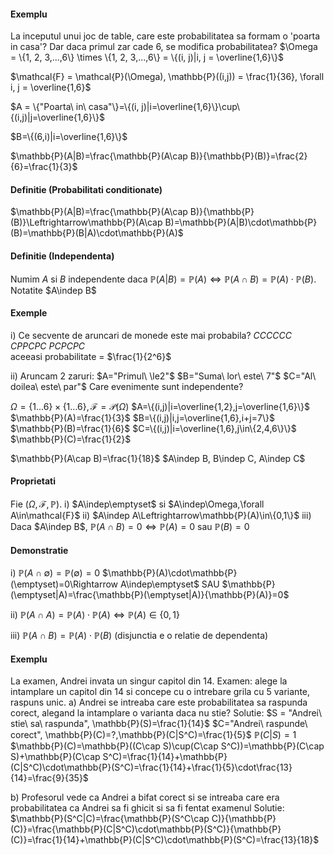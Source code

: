 #### Exemplu
La inceputul unui joc de table, care este probabilitatea sa formam o 'poarta in casa'? Dar daca primul zar cade 6, se modifica probabilitatea?
$\Omega = \{1, 2, 3,...,6\} \times \{1, 2, 3,...,6\} = \{(i, j)|i, j = \overline{1,6}\}$

$\mathcal{F} = \mathcal{P}(\Omega), \mathbb{P}((i,j)) = \frac{1}{36}, \forall i, j = \overline{1,6}$

$A = \{"Poarta\ in\ casa"\}=\{(i, j)|i=\overline{1,6}\}\cup\{(i,j)|j=\overline{1,6}\}$

$B=\{(6,i)|i=\overline{1,6}\}$

$\mathbb{P}(A|B)=\frac{\mathbb{P}(A\cap B)}{\mathbb{P}(B)}=\frac{2}{6}=\frac{1}{3}$

#### Definitie (Probabilitati conditionate)
$\mathbb{P}(A|B)=\frac{\mathbb{P}(A\cap B)}{\mathbb{P}(B)}\Leftrightarrow\mathbb{P}(A\cap B)=\mathbb{P}(A|B)\cdot\mathbb{P}(B)=\mathbb{P}(B|A)\cdot\mathbb{P}(A)$

#### Definitie (Independenta)
Numim $A$ si $B$ independente daca $\mathbb{P}(A|B)=\mathbb{P}(A)\Leftrightarrow\mathbb{P}(A\cap B)=\mathbb{P}(A)\cdot\mathbb{P}(B)$.
$\newcommand{\indep}{\perp \!\!\! \perp}$ Notatite $A\indep B$

#### Exemple
i) Ce secvente de aruncari de monede este mai probabila?
	$CCCCCC$
	$CPPCPC$
	$PCPCPC$    
aceeasi probabilitate = $\frac{1}{2^6}$

ii) Aruncam 2 zaruri:
	$A="Primul\ \le2"$
	$B="Suma\ lor\ este\ 7"$
	$C="Al\ doilea\ este\ par"$
Care evenimente sunt independente?

$\Omega=\{1...6\}\times\{1...6\},\mathcal{F}=\mathcal{P}(\Omega)$
$A=\{(i,j)|i=\overline{1,2},j=\overline{1,6}\}$
$\mathbb{P}(A)=\frac{1}{3}$
$B=\{(i,j)|i,j=\overline{1,6},i+j=7\}$
$\mathbb{P}(B)=\frac{1}{6}$
$C=\{(i,j)|i=\overline{1,6},j\in\{2,4,6\}\}$
$\mathbb{P}(C)=\frac{1}{2}$

$\mathbb{P}(A\cap B)=\frac{1}{18}$
$A\indep B, B\indep C, A\indep C$

#### Proprietati
Fie $(\Omega,\mathcal{F},\mathbb{P})$.
i) $A\indep\emptyset$ si $A\indep\Omega,\forall A\in\mathcal{F}$
ii) $A\indep A\Leftrightarrow\mathbb{P}(A)\in\{0,1\}$
iii) Daca $A\indep B$, $\mathbb{P}(A\cap B)=0\Leftrightarrow\mathbb{P}(A)=0$ sau $\mathbb{P}(B)=0$

#### Demonstratie
i) $\mathbb{P}(A\cap\emptyset)=\mathbb{P}(\emptyset)=0$
$\mathbb{P}(A)\cdot\mathbb{P}(\emptyset)=0\Rightarrow A\indep\emptyset$
SAU
$\mathbb{P}(\emptyset|A)=\frac{\mathbb{P}(\emptyset|A)}{\mathbb{P}(A)}=0$

ii) $\mathbb{P}(A\cap A)=\mathbb{P}(A)\cdot\mathbb{P}(A)\Leftrightarrow\mathbb{P}(A)\in\{0,1\}$

iii) $\mathbb{P}(A\cap B)=\mathbb{P}(A)\cdot\mathbb{P}(B)$ (disjunctia e o relatie de dependenta)

#### Exemplu
La examen, Andrei invata un singur capitol din 14. Examen: alege la intamplare un capitol din 14 si concepe cu o intrebare grila cu 5 variante, raspuns unic.
a) Andrei se intreaba care este probabilitatea sa raspunda corect, alegand la intamplare o varianta daca nu stie?
Solutie:
$S = "Andrei\ stie\ sa\ raspunda", \mathbb{P}(S)=\frac{1}{14}$
$C="Andrei\ raspunde\ corect", \mathbb{P}(C)=?,\mathbb{P}(C|S^C)=\frac{1}{5}$
$\mathbb{P}(C|S)=1$
$\mathbb{P}(C)=\mathbb{P}((C\cap S)\cup(C\cap S^C))=\mathbb{P}(C\cap S)+\mathbb{P}(C\cap S^C)=\frac{1}{14}+\mathbb{P}(C|S^C)\cdot\mathbb{P}(S^C)=\frac{1}{14}+\frac{1}{5}\cdot\frac{13}{14}=\frac{9}{35}$

b) Profesorul vede ca Andrei a bifat corect si se intreaba care era probabilitatea ca Andrei sa fi ghicit si sa fi fentat examenul
Solutie:
$\mathbb{P}(S^C|C)=\frac{\mathbb{P}(S^C\cap C)}{\mathbb{P}(C)}=\frac{\mathbb{P}(C|S^C)\cdot\mathbb{P}(S^C)}{\mathbb{P}(C)}=\frac{1}{14}+\mathbb{P}(C|S^C)\cdot\mathbb{P}(S^C)=\frac{13}{18}$


